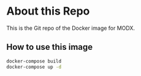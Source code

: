 # About this Repo

This is the Git repo of the Docker image for MODX.

## How to use this image

```sh
docker-compose build
docker-compose up -d
```
